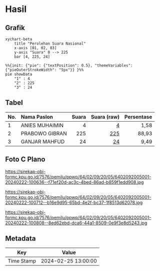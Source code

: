 # Hasil

## Grafik

```mermaid
xychart-beta
    title "Perolehan Suara Nasional"
    x-axis [01, 02, 03]
    y-axis "Suara" 0 --> 225
    bar [4, 225, 24]
```

```mermaid
%%{init: {"pie": {"textPosition": 0.5}, "themeVariables": {"pieOuterStrokeWidth": "5px"}} }%%
pie showData
    "1" : 4
    "2" : 225
    "3" : 24
```

## Tabel

| No. | Nama Paslon    | Suara | Suara (raw) | Persentase |
|:--- |:-------------- | -----:| -----------:| ----------:|
| 1   | ANIES MUHAIMIN | 4     | [4][p-1]    | 1,58       |
| 2   | PRABOWO GIBRAN | 225   | [225][p-2]  | 88,93      |
| 3   | GANJAR MAHFUD  | 24    | [24][p-3]   | 9,49       |


[p-1]: https://github.com/gigit-pemilu/pemilu-2024/blob/main/pilpres/hitung-suara/sub/64-kalimantan-timur/sub/02-kutai-kartanegara/sub/09-kenohan/sub/2005-tubuhan/sub/001-tps/sub/paslon-1.txt
[p-2]: https://github.com/gigit-pemilu/pemilu-2024/blob/main/pilpres/hitung-suara/sub/64-kalimantan-timur/sub/02-kutai-kartanegara/sub/09-kenohan/sub/2005-tubuhan/sub/001-tps/sub/paslon-2.txt
[p-3]: https://github.com/gigit-pemilu/pemilu-2024/blob/main/pilpres/hitung-suara/sub/64-kalimantan-timur/sub/02-kutai-kartanegara/sub/09-kenohan/sub/2005-tubuhan/sub/001-tps/sub/paslon-3.txt

## Foto C Plano

https://sirekap-obj-formc.kpu.go.id/7576/pemilu/ppwp/64/02/09/20/05/6402092005001-20240222-100636--f71ef20d-ac3c-4bed-86ad-b859f1edd908.jpg

https://sirekap-obj-formc.kpu.go.id/7576/pemilu/ppwp/64/02/09/20/05/6402092005001-20240222-100712--b16e9d95-65bd-4e2f-bc37-1f8513d62078.jpg

https://sirekap-obj-formc.kpu.go.id/7576/pemilu/ppwp/64/02/09/20/05/6402092005001-20240222-100808--8ed62ebd-dca6-44a1-8509-0e9f3e8d5243.jpg


## Metadata

| Key        | Value               |
| ---------- | ------------------- |
| Time Stamp | 2024-02-25 13:00:00 |



